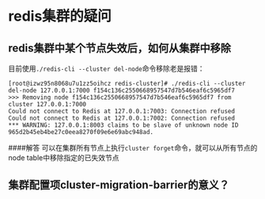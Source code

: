 # redis集群的疑问

## redis集群中某个节点失效后，如何从集群中移除
目前使用`./redis-cli --cluster del-node`命令移除老是报错：
```
[root@izwz95n8068u7u1zz5oihcz redis-cluster]# ./redis-cli --cluster del-node 127.0.0.1:7000 f154c136c2550668957547d7b546eaf6c5965df7
>>> Removing node f154c136c2550668957547d7b546eaf6c5965df7 from cluster 127.0.0.1:7000
Could not connect to Redis at 127.0.0.1:7003: Connection refused
Could not connect to Redis at 127.0.0.1:7002: Connection refused
*** WARNING: 127.0.0.1:8003 claims to be slave of unknown node ID 965d2b45eb4be27c0eea8270f09e6e69abc948ad.
```
####解答
可以在集群所有节点上执行`cluster forget`命令，就可以从所有节点的node table中移除指定的已失效节点

## 集群配置项cluster-migration-barrier的意义？